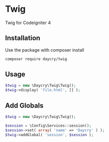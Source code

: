 # Twig

Twig for Codeigniter 4

## Installation

Use the package with composer install

```bash
composer require daycry/twig
```

## Usage

```php
$twig = new \Daycry\Twig\Twig();
$twig->display( 'file.html', [] );

```

## Add Globals

```php
$twig = new \Daycry\Twig\Twig();

$session = \Config\Services::session();
$session->set( array( 'name' => 'Daycry' ) );
$twig->addGlobal( 'session', $session );


```
